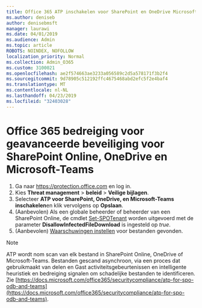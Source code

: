 ```yaml
---
title: Office 365 ATP inschakelen voor SharePoint en OneDrive Microsoft-Teams
ms.author: deniseb
author: denisebmsft
manager: laurawi
ms.date: 04/01/2019
ms.audience: Admin
ms.topic: article
ROBOTS: NOINDEX, NOFOLLOW
localization_priority: Normal
ms.collection: Admin_O365
ms.custom: 3100021
ms.openlocfilehash: ae2f574663ae3233a056589c2d5a578171f3b2f4
ms.sourcegitcommit: 9d78905c512192ffc4675468abd2efc5f2e4baf4
ms.translationtype: MT
ms.contentlocale: nl-NL
ms.lasthandoff: 04/23/2019
ms.locfileid: "32403028"
---
```

# <a name="enable-office-365-advanced-threat-protection-for-sharepoint-online-onedrive-and-microsoft-teams"></a>Office 365 bedreiging voor geavanceerde beveiliging voor SharePoint Online, OneDrive en Microsoft-Teams

1. Ga naar https://protection.office.com en log in.
2. Kies **Threat management** > **beleid** > **Veilige bijlagen**.
3. Selecteer **ATP voor SharePoint, OneDrive, en Microsoft-Teams inschakelen**en klik vervolgens op **Opslaan**.
4. (Aanbevolen) Als een globale beheerder of beheerder van een SharePoint Online, de cmdlet [Set-SPOTenant](https://docs.microsoft.com/powershell/module/sharepoint-online/Set-SPOTenant?view=sharepoint-ps) worden uitgevoerd met de parameter **DisallowInfectedFileDownload** is ingesteld op *true*.
5. (Aanbevolen) [Waarschuwingen instellen](https://docs.microsoft.com/office365/securitycompliance/turn-on-atp-for-spo-odb-and-teams#set-up-alerts-for-detected-files) voor bestanden gevonden.

> [!NOTE]
> ATP wordt nom scan van elk bestand in SharePoint Online, OneDrive of Microsoft-Teams. Bestanden gescand asynchroon, via een proces dat gebruikmaakt van delen en Gast activiteitsgebeurtenissen en intelligente heuristiek en bedreiging signalen om schadelijke bestanden te identificeren. Zie [https://docs.microsoft.com/office365/securitycompliance/atp-for-spo-odb-and-teams](https://docs.microsoft.com/office365/securitycompliance/atp-for-spo-odb-and-teams).